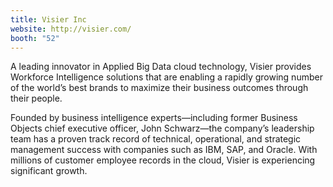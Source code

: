```yaml
---
title: Visier Inc
website: http://visier.com/
booth: "52"
---
```


A leading innovator in Applied Big Data cloud technology, Visier provides Workforce Intelligence solutions that are enabling a rapidly growing number of the world’s best brands to maximize their business outcomes through their people.

Founded by business intelligence experts—including former Business Objects chief executive officer, John Schwarz—the company’s leadership team has a proven track record of technical, operational, and strategic management success with companies such as IBM, SAP, and Oracle. With millions of customer employee records in the cloud, Visier is experiencing significant growth.
